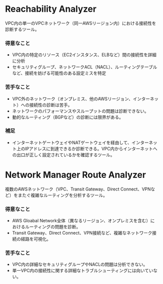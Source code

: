 # Reachability Analyzer
VPC内の単一のVPCネットワーク（同一AWSリージョン内）における接続性を診断するツール。
### 得意なこと
- VPC内の特定のリソース（EC2インスタンス、ELBなど）間の接続性を詳細に分析
- セキュリティグループ、ネットワークACL（NACL）、ルーティングテーブルなど、接続を妨げる可能性のある設定ミスを特定
### 苦手なこと
- VPC外のネットワーク（オンプレミス、他のAWSリージョン、インターネット）への接続性の診断は苦手。
- ネットワークのパフォーマンスやスループットの問題は診断できない。
- 動的なルーティング（BGPなど）の診断には限界がある。
### 補足
- インターネットゲートウェイやNATゲートウェイを経由して、インターネット上のIPアドレスに到達できるか診断できる。VPC内からインターネットへの出口が正しく設定されているかを確認するツール。
# Network Manager Route Analyzer
複数のAWSネットワーク（VPC、Transit Gateway、Direct Connect、VPNなど）をまたぐ複雑なルーティングを分析するツール。
### 得意なこと
- AWS Gloabal Network全体（異なるリージョン、オンプレミスを含む）におけるルーティングの問題を診断。
- Transit Gateway、Direct Connect、VPN接続など、複雑なネットワーク接続の経路を可視化。
### 苦手なこと
- VPC内の詳細なセキュリティグループやNACLの問題は分析できない。
- 単一VPC内の接続性に関する詳細なトラブルシューティングには向いていない。